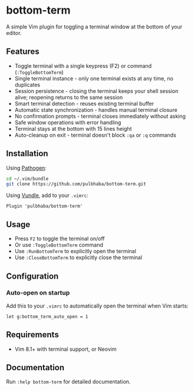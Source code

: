 # bottom-term

A simple Vim plugin for toggling a terminal window at the bottom of your editor.

## Features

- Toggle terminal with a single keypress (F2) or command (`:ToggleBottomTerm`)
- Single terminal instance - only one terminal exists at any time, no duplicates
- Session persistence - closing the terminal keeps your shell session alive; reopening returns to the same session
- Smart terminal detection - reuses existing terminal buffer
- Automatic state synchronization - handles manual terminal closure
- No confirmation prompts - terminal closes immediately without asking
- Safe window operations with error handling
- Terminal stays at the bottom with 15 lines height
- Auto-cleanup on exit - terminal doesn't block `:qa` or `:q` commands

## Installation

Using [Pathogen](https://github.com/tpope/vim-pathogen):
```bash
cd ~/.vim/bundle
git clone https://github.com/pulbhaba/bottom-term.git
```

Using [Vundle](https://github.com/VundleVim/Vundle.vim), add to your `.vimrc`:
```vim
Plugin 'pulbhaba/bottom-term'
```

## Usage

- Press `F2` to toggle the terminal on/off
- Or use `:ToggleBottomTerm` command
- Use `:RunBottomTerm` to explicitly open the terminal
- Use `:CloseBottomTerm` to explicitly close the terminal

## Configuration

### Auto-open on startup

Add this to your `.vimrc` to automatically open the terminal when Vim starts:

```vim
let g:bottom_term_auto_open = 1
```

## Requirements

- Vim 8.1+ with terminal support, or Neovim

## Documentation

Run `:help bottom-term` for detailed documentation.
